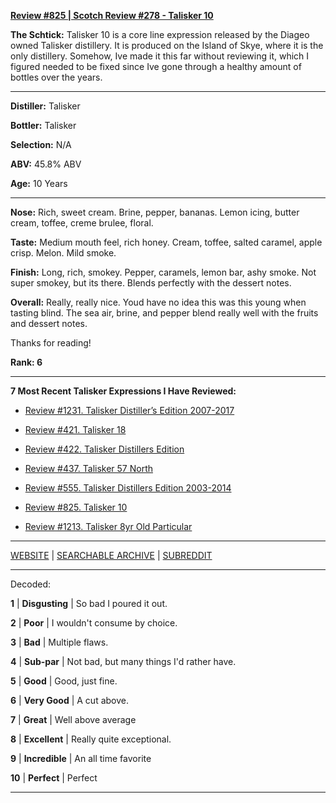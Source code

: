 
[**Review #825 | Scotch Review #278 - Talisker 10**]( https://t8ke.review/review-825-talisker-10yr/)

**The Schtick:** Talisker 10 is a core line expression released by the Diageo owned Talisker distillery. It is produced on the Island of Skye, where it is the only distillery. Somehow, Ive made it this far without reviewing it, which I figured needed to be fixed since Ive gone through a healthy amount of bottles over the years. 

-----

**Distiller:** Talisker

**Bottler:** Talisker

**Selection:** N/A

**ABV:** 45.8% ABV

**Age:** 10 Years 

-----

**Nose:**  Rich, sweet cream. Brine, pepper, bananas. Lemon icing, butter cream, toffee, creme brulee, floral.  

**Taste:** Medium mouth feel, rich honey. Cream, toffee, salted caramel, apple crisp. Melon. Mild smoke. 

**Finish:** Long, rich, smokey. Pepper, caramels, lemon bar, ashy smoke. Not super smokey, but its there. Blends perfectly with the dessert notes. 

**Overall:** Really, really nice. Youd have no idea this was this young when tasting blind. The sea air, brine, and pepper blend really well with the fruits and dessert notes.  

Thanks for reading!

**Rank: 6**

----- 

**7 Most Recent Talisker Expressions I Have Reviewed:** 

- [Review #1231. Talisker Distiller’s Edition 2007-2017]( https://t8ke.review/review-1231-talisker-distillers-edition-2007-2017) 

- [Review #421. Talisker 18]( https://t8ke.review/review-421-talisker-18/) 

- [Review #422. Talisker Distillers Edition ]( https://t8ke.review/review-422-talisker-distillers-edition-1992/) 

- [Review #437. Talisker 57 North]( https://t8ke.review/review-437-talisker-57-north/) 

- [Review #555. Talisker Distillers Edition 2003-2014]( https://t8ke.review/review-555-talisker-distillers-edition-2003-2014/) 

- [Review #825. Talisker 10]( https://t8ke.review/review-825-talisker-10yr/) 

- [Review #1213. Talisker 8yr Old Particular ]( https://t8ke.review/review-1213-talisker-8yr-old-particular) 

-----

[WEBSITE](https://t8ke.review) | [SEARCHABLE ARCHIVE](https://t8ke.review/review-archive/) | [SUBREDDIT](https://reddit.com/r/t8kereviews)

-----

Decoded:

**1** | **Disgusting** | So bad I poured it out.

**2** | **Poor** | I wouldn't consume by choice.

**3** | **Bad** | Multiple flaws.

**4** | **Sub-par** | Not bad, but many things I'd rather have.

**5** | **Good** | Good, just fine.

**6** | **Very Good** | A cut above.

**7** | **Great** | Well above average

**8** | **Excellent** | Really quite exceptional.

**9** | **Incredible** | An all time favorite

**10** | **Perfect** | Perfect

----

